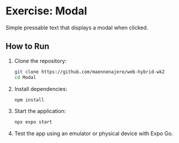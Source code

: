 # Exercise: Modal
Simple pressable text that displays a modal when clicked.

## How to Run

1. Clone the repository:
    ```bash
    git clone https://github.com/maennenajere/web-hybrid-wk2
    cd Modal
    ```
2. Install dependencies:
    ```bash
    npm install
    ```
3. Start the application:
    ```bash
    npx expo start
    ```
4. Test the app using an emulator or physical device with Expo Go.
